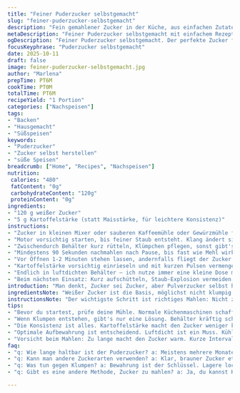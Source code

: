 ```yaml
---
title: "Feiner Puderzucker selbstgemacht"
slug: "feiner-puderzucker-selbstgemacht"
description: "Fein gemahlener Zucker in der Küche, aus einfachen Zutaten, mit persönlichem Twist. Ein bisschen Geduld, richtiges Gerät, und dieser Seidenglanz entsteht. Perfekt für Backen, Glasuren, oder feine Süßspeisen. Alternativ Maisstärke durch Kartoffelstärke ersetzt für eine andere Textur. Motor schonen, Klümpchen mit Schütteln lösen, und auf Staubbomben aufpassen. In luftdichtem Behälter im dunklen, kühlen Eck hält sich das Pulver lange. Optimal für spontane Süßideen."
metaDescription: "Feiner Puderzucker selbstgemacht mit einfachem Rezept. Aroma und Konsistenz sind entscheidend für deine Süßspeisen."
ogDescription: "Feiner Puderzucker selbstgemacht. Der perfekte Zucker für dein Backen. Hol dir die Struktur, die du brauchst."
focusKeyphrase: "Puderzucker selbstgemacht"
date: 2025-10-11
draft: false
image: feiner-puderzucker-selbstgemacht.jpg
author: "Marlena"
prepTime: PT6M
cookTime: PT0M
totalTime: PT6M
recipeYield: "1 Portion"
categories: ["Nachspeisen"]
tags:
- "Backen"
- "Hausgemacht"
- "Süßspeisen"
keywords:
- "Puderzucker"
- "Zucker selbst herstellen"
- "süße Speisen"
breadcrumb: ["Home", "Recipes", "Nachspeisen"]
nutrition: 
 calories: "480"
 fatContent: "0g"
 carbohydrateContent: "120g"
 proteinContent: "0g"
ingredients:
- "120 g weißer Zucker"
- "5 g Kartoffelstärke (statt Maisstärke, für leichtere Konsistenz)"
instructions:
- "Zucker in kleinen Mixer oder sauberen Kaffeemühle oder Gewürzmühle füllen. Keine normale Küchenmaschine, es muss wirklich fein werden."
- "Motor vorsichtig starten, bis feiner Staub entsteht. Klang ändert sich, spürbar leichter, motor nicht überhitzen, lieber nach 2 Minuten Pause gönnen."
- "Zwischendurch Behälter kurz rütteln, Klümpchen pflegen, sonst gibt's staubigen Klumpen statt Puderglanz."
- "Mindestens 90 Sekunden nachmahlen nach Pause, bis fast wie Mehl wirkt, samtig, nicht körnig."
- "Vor Öffnen 1-2 Minuten stehen lassen, andernfalls fliegt der Zucker beim Deckel hoch, Pulverwolke im Gesicht garantiert."
- "Kartoffelstärke vorsichtig einrieseln und mit kurzen Pulsen vermengen, nicht zu lang, sonst verklumpt’s. Sichten klappt auch, wenn keine Mühle mehr frei ist."
- "Endlich in luftdichten Behälter – ich nutze immer eine kleine Dose mit Gummi – an kühlen, trockenen Ort stellen. Dunkel bevorzugt, da sonst Klümpchen entstehen können."
- "Beim nächsten Einsatz: Kurz aufschütteln, Staub-Explosion vermeiden, danach fein dosieren."
introduction: "Man denkt, Zucker sei Zucker, aber Pulverzucker selbst herstellen hat seine Tricks. Ich habe oft die Erfahrung gemacht, dass nicht jeder Haushaltsmixer fein genug mahlt und die Motoren schnell überhitzen. Zudem bilden sich vereinzelt Klumpen, die einen hässlichen Teig in Glasuren verursachen – nervig. Kartoffelstärke statt Maisstärke reinzumischen wurde ein kleiner Durchbruch, macht das Pulver weniger klebrig und einfach zu verarbeiten. Die Prozedur klingt simpel, aber ich schwöre drauf, den Zucker erst mal ordentlich aufzulockern, dann in kurzen Intervallen zu mahlen und Pausen einzulegen. So bleibt der Motor fit und der Zucker fein. Aufpassen muss man beim Öffnen des Behälters – wer da nicht wartet, erlebt schnell ein Zuckerstaubgewitter. Diese Routine hat sich bei mir als Standardbewährt fürs Dekorieren, auch wenn ich manchmal aus Faulheit auf fertigen zurückgreife – aber nur in absoluten Notfällen."
ingredientsNote: "Weißer Zucker ist die Basis, möglichst nicht klumpig. Brauner oder Rohrzucker lassen sich grundsätzlich auch pulverisieren, geben aber andere Aromen und eine körnige Textur. Statt der üblichen Maisstärke nutze ich Kartoffelstärke – etwas neutraler, weniger klebrig, funktioniert super als Flockenbrecher. Alternative Bindemittel wie Reis- oder Tapiokastärke funktionieren ebenfalls, aber haben ihren ganz eigenen Charakter. Es lohnt sich, mit der Menge zu experimentieren, zu viel macht das Pulver zu trocken, zu wenig lässt es verklumpen. Tipp: bei hoher Luftfeuchtigkeit Zucker locker lagern, sonst setzt er schneller Klümpchen an. Für eine besonders feine Textur eignen sich auch hochwertigere Kaffeemühlen, beim Foodprozessor auf scharfe Klingen achten. Generell gilt: feine Mahlstufen, aber ohne zu überhitzen."
instructionsNote: "Der wichtigste Schritt ist richtiges Mahlen: Nicht zu lange, sonst erhitzt der Zucker und kann sogar leicht karamellisieren, was hier nicht gewünscht ist. Ich mahle immer in kurzen Intervallen von je 60-90 Sekunden und lasse den Motor jeweils kurz ruhen. Falls der Zucker klumpt, schüttle den Behälter kräftig – so zerbrechen die Brocken zuverlässig. Vorsichtig sein beim Öffnen – sonst hebt der Zucker Staub auf, der die ganze Küche einnebelt, das macht man besser über der Spüle oder mit leichtem Deckelkontakt. Wer keine Mühle hat, kann die Stärke auch sieben und leicht untermischen. Für Aufbewahrung: luftdicht soll sein, sonst nimmt der Zucker Feuchtigkeit auf und verklumpt. Ich lege mich auf kühle, dunkle Plätze fest für längere Haltbarkeit. Die Kartoffelstärke kurz untermischen, sonst verliert der Puderzucker seine typische Weichheit und staubt zu sehr."
tips:
- "Bevor du startest, prüfe deine Mühle. Normale Küchenmaschinen schaffen das nicht. Mixer müssen klein sein, aber robust. So zerkleinerst du, ohne Hitze zu erzeugen. Kurz starten, dann Pause einlegen. Immer wieder rütteln. Klumpen vermeiden. Geduld ist alles."
- "Wenn Klumpen entstehen, gibt's nur eine Lösung. Behälter kräftig schütteln. Das zerbricht die Brocken. Wichtig: Warte vor dem Öffnen. Zuckerstaub fliegt schnell. Immer über der Spüle arbeiten, Risiko minimieren. Offener Behälter wird zur Zuckerwolke."
- "Die Konsistenz ist alles. Kartoffelstärke macht den Zucker weniger klebrig. Teste, was funktioniert. Zu viel Stärke? Pulver wird trocken. Zu wenig? Klumpenbildung. Experimentiere mit der Menge. Bei hoher Luftfeuchtigkeit locker lagern."
- "Optimale Aufbewahrung ist entscheidend. Luftdicht ist ein Muss. Kühle, trockene Orte sorgen für Langlebigkeit. Duncan in eine Gummidose? Klappt hervorragend. Wenn der Zucker knackig bleibt, haben wir alles richtig gemacht. Dunkel lagern ist auch ein guter Trick."
- "Vorsicht beim Mahlen: Zu lange macht den Zucker warm. Kurze Intervalle sind der Schlüssel. Zuerst lockern, dann mahlen. Motor nicht überhitzen. Pause von ein bis zwei Minuten hilft. Regelmäßiges Rütteln, für bestes Pulver. Immer wieder prüfen."
faq:
- "q: Wie lange haltbar ist der Puderzucker? a: Meistens mehrere Monate, wenn luftdicht aufbewahrt. Dunkler Ort? Perfekt. Nicht feucht lagern."
- "q: Kann man andere Zuckerarten verwenden? a: Klar, brauner Zucker etwa. Aber klumpiger. Er gibt besondere Aromen. Versuch mal. Aber die Textur verändert sich."
- "q: Was tun gegen Klumpen? a: Bewahrung ist der Schlüssel. Lagere locker, dann bleibt der Zucker feinkörnig. Abrütteln hilft auch."
- "q: Gibt es eine andere Methode, Zucker zu mahlen? a: Ja, du kannst Kaffeemühlen oder spezielle Mühlen verwenden. Ach, und keine Hitze erzeugen. So bleibt das Aroma."

---
```

